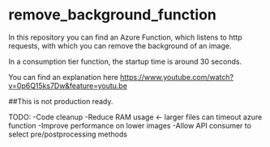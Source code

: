 ﻿# remove_background_function
In this repository you can find an Azure Function, which listens to http requests, with which you can remove the background of an image.

In a consumption tier function, the startup time is around 30 seconds. 

You can find an explanation here https://www.youtube.com/watch?v=0p6Q15ks7Dw&feature=youtu.be

##This is not production ready. 

TODO: 
-Code cleanup
-Reduce RAM usage <- larger files can timeout azure function
-Improve performance on lower images
-Allow API consumer to select pre/postprocessing methods

